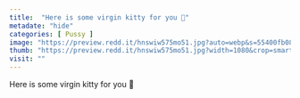 ```yaml
---
title:  "Here is some virgin kitty for you 🥰"
metadate: "hide"
categories: [ Pussy ]
image: "https://preview.redd.it/hnswiw575mo51.jpg?auto=webp&s=55400fb085ce949ce64dc85397e00690fceb8079"
thumb: "https://preview.redd.it/hnswiw575mo51.jpg?width=1080&crop=smart&auto=webp&s=17e74eaec13b904dfa2741f964d7e0a9a844710a"
visit: ""
---
```

Here is some virgin kitty for you 🥰
